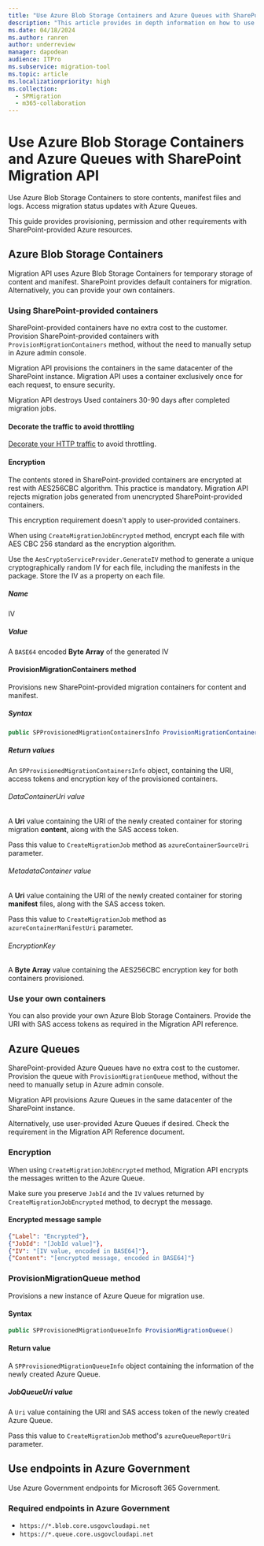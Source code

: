 ```yaml
---
title: "Use Azure Blob Storage Containers and Azure Queues with SharePoint Migration API"
description: "This article provides in depth information on how to use the SharePoint Migration API with Azure Containers and Queues."
ms.date: 04/18/2024
ms.author: ranren
author: underreview
manager: dapodean
audience: ITPro
ms.subservice: migration-tool
ms.topic: article
ms.localizationpriority: high
ms.collection:
  - SPMigration
  - m365-collaboration
---
```


# Use Azure Blob Storage Containers and Azure Queues with SharePoint Migration API

Use Azure Blob Storage Containers to store contents, manifest files and logs. Access migration status updates with Azure Queues.

This guide provides provisioning, permission and other requirements with SharePoint-provided Azure resources.

## Azure Blob Storage Containers

Migration API uses Azure Blob Storage Containers for temporary storage of content and manifest. SharePoint provides default containers for migration. Alternatively, you can provide your own containers.

### Using SharePoint-provided containers

SharePoint-provided containers have no extra cost to the customer. Provision SharePoint-provided containers with ``ProvisionMigrationContainers`` method, without the need to manually setup in Azure admin console.

Migration API provisions the containers in the same datacenter of the SharePoint instance. Migration API uses a container exclusively once for each request, to ensure security.

Migration API destroys Used containers 30-90 days after completed migration jobs.

#### Decorate the traffic to avoid throttling

[Decorate your HTTP traffic](/sharepoint/dev/general-development/how-to-avoid-getting-throttled-or-blocked-in-sharepoint-online#how-to-decorate-your-http-traffic) to avoid throttling.

#### Encryption

The contents stored in SharePoint-provided containers are encrypted at rest with AES256CBC algorithm. This practice is mandatory. Migration API rejects migration jobs generated from unencrypted SharePoint-provided containers.

This encryption requirement doesn't apply to user-provided containers.

When using `CreateMigrationJobEncrypted` method, encrypt each file with AES CBC 256 standard as the encryption algorithm.

Use the `AesCryptoServiceProvider.GenerateIV` method to generate a unique cryptographically random IV for each file, including the manifests in the package. Store the IV as a property on each file.

##### Name

IV

##### Value

A `BASE64` encoded **Byte Array** of the generated IV

#### ProvisionMigrationContainers method

Provisions new SharePoint-provided migration containers for content and manifest.

##### Syntax

```csharp
public SPProvisionedMigrationContainersInfo ProvisionMigrationContainers()
```

##### Return values

An `SPProvisionedMigrationContainersInfo` object, containing the URI, access tokens and encryption key of the provisioned containers.

###### DataContainerUri value

A **Uri** value containing the URI of the newly created container for storing migration **content**, along with the SAS access token.

Pass this value to `CreateMigrationJob` method as `azureContainerSourceUri` parameter.

###### MetadataContainer value

A **Uri** value containing the URI of the newly created container for storing **manifest** files, along with the SAS access token.

Pass this value to `CreateMigrationJob` method as `azureContainerManifestUri` parameter.

###### EncryptionKey

A **Byte Array** value containing the AES256CBC encryption key for both containers provisioned.

### Use your own containers

You can also provide your own Azure Blob Storage Containers. Provide the URI with SAS access tokens as required in the Migration API reference.

## Azure Queues

SharePoint-provided Azure Queues have no extra cost to the customer. Provision the queue with `ProvisionMigrationQueue` method, without the need to manually setup in Azure admin console.

Migration API provisions Azure Queues in the same datacenter of the SharePoint instance.

Alternatively, use user-provided Azure Queues if desired. Check the requirement in the Migration API Reference document.

### Encryption

When using `CreateMigrationJobEncrypted` method, Migration API encrypts the messages written to the Azure Queue.

Make sure you preserve `JobId` and the `IV` values returned by `CreateMigrationJobEncrypted` method, to decrypt the message.

#### Encrypted message sample

```json
{"Label": "Encrypted"},
{"JobId": "[JobId value]"},
{"IV": "[IV value, encoded in BASE64]"},
{"Content": "[encrypted message, encoded in BASE64]"}
```

### ProvisionMigrationQueue method

Provisions a new instance of Azure Queue for migration use.

#### Syntax

```csharp
public SPProvisionedMigrationQueueInfo ProvisionMigrationQueue()
```

#### Return value

A `SPProvisionedMigrationQueueInfo` object containing the information of the newly created Azure Queue.

##### JobQueueUri value

A `Uri` value containing the URI and SAS access token of the newly created Azure Queue.

Pass this value to `CreateMigrationJob` method's `azureQueueReportUri` parameter.

## Use endpoints in Azure Government

Use Azure Government endpoints for Microsoft 365 Government.

### Required endpoints in Azure Government

- `https://*.blob.core.usgovcloudapi.net`
- `https://*.queue.core.usgovcloudapi.net`
